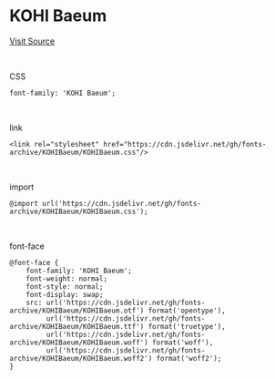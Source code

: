 # KOHI Baeum

[Visit Source](https://csp.kohi.or.kr/user/bbs/BD_selectBbs.do?q_bbsCode=1070&q_bbscttSn=20211118135429370)

&nbsp;

CSS

```
font-family: 'KOHI Baeum';
```

&nbsp;

link

```
<link rel="stylesheet" href="https://cdn.jsdelivr.net/gh/fonts-archive/KOHIBaeum/KOHIBaeum.css"/>
```

&nbsp;

import

```
@import url('https://cdn.jsdelivr.net/gh/fonts-archive/KOHIBaeum/KOHIBaeum.css');
```

&nbsp;

font-face

```
@font-face {
    font-family: 'KOHI Baeum';
    font-weight: normal;
    font-style: normal;
    font-display: swap;
    src: url('https://cdn.jsdelivr.net/gh/fonts-archive/KOHIBaeum/KOHIBaeum.otf') format('opentype'),
         url('https://cdn.jsdelivr.net/gh/fonts-archive/KOHIBaeum/KOHIBaeum.ttf') format('truetype'),
         url('https://cdn.jsdelivr.net/gh/fonts-archive/KOHIBaeum/KOHIBaeum.woff') format('woff'),
         url('https://cdn.jsdelivr.net/gh/fonts-archive/KOHIBaeum/KOHIBaeum.woff2') format('woff2');
}
```
